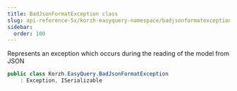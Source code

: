 ```yaml
---
title: BadJsonFormatException class
slug: api-reference-5x/korzh-easyquery-namespace/badjsonformatexception-class
sidebar:
  order: 100
---
```


Represents an exception which occurs during the reading of the model from JSON
```csharp
public class Korzh.EasyQuery.BadJsonFormatException
    : Exception, ISerializable

```
